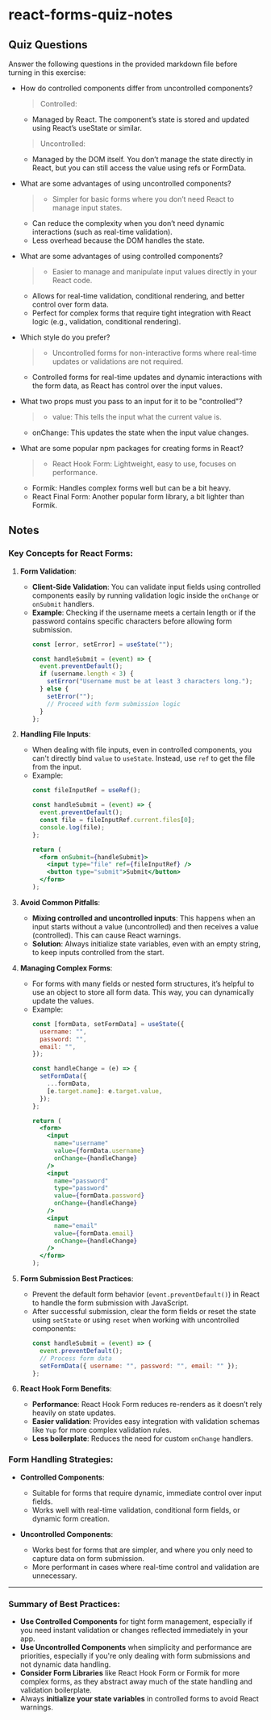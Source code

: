 # react-forms-quiz-notes

## Quiz Questions

Answer the following questions in the provided markdown file before turning in this exercise:

- How do controlled components differ from uncontrolled components?
  > Controlled:
    - Managed by React. The component’s state is stored and updated using React’s useState or similar.

  > Uncontrolled:
    - Managed by the DOM itself. You don’t manage the state directly in React, but you can still access the value using refs or FormData.

- What are some advantages of using uncontrolled components?
  > - Simpler for basic forms where you don’t need React to manage input states.
    - Can reduce the complexity when you don’t need dynamic interactions (such as real-time validation).
    - Less overhead because the DOM handles the state.

- What are some advantages of using controlled components?
  > - Easier to manage and manipulate input values directly in your React code.
    - Allows for real-time validation, conditional rendering, and better control over form data.
    - Perfect for complex forms that require tight integration with React logic (e.g., validation, conditional rendering).

- Which style do you prefer?
  > - Uncontrolled forms for non-interactive forms where real-time updates or validations are not required.

    - Controlled forms for real-time updates and dynamic interactions with the form data, as React has control over the input values.

- What two props must you pass to an input for it to be "controlled"?
  > - value: This tells the input what the current value is.
    - onChange: This updates the state when the input value changes.

- What are some popular npm packages for creating forms in React?
  > - React Hook Form: Lightweight, easy to use, focuses on performance.
    - Formik: Handles complex forms well but can be a bit heavy.
    - React Final Form: Another popular form library, a bit lighter than Formik.

## Notes

### **Key Concepts for React Forms:**

1. **Form Validation**:
   - **Client-Side Validation**: You can validate input fields using controlled components easily by running validation logic inside the `onChange` or `onSubmit` handlers.
   - **Example**: Checking if the username meets a certain length or if the password contains specific characters before allowing form submission.
     ```jsx
     const [error, setError] = useState("");

     const handleSubmit = (event) => {
       event.preventDefault();
       if (username.length < 3) {
         setError("Username must be at least 3 characters long.");
       } else {
         setError("");
         // Proceed with form submission logic
       }
     };
     ```

2. **Handling File Inputs**:
   - When dealing with file inputs, even in controlled components, you can't directly bind `value` to `useState`. Instead, use `ref` to get the file from the input.
   - Example:
     ```jsx
     const fileInputRef = useRef();

     const handleSubmit = (event) => {
       event.preventDefault();
       const file = fileInputRef.current.files[0];
       console.log(file);
     };

     return (
       <form onSubmit={handleSubmit}>
         <input type="file" ref={fileInputRef} />
         <button type="submit">Submit</button>
       </form>
     );
     ```

3. **Avoid Common Pitfalls**:
   - **Mixing controlled and uncontrolled inputs**: This happens when an input starts without a value (uncontrolled) and then receives a value (controlled). This can cause React warnings.
   - **Solution**: Always initialize state variables, even with an empty string, to keep inputs controlled from the start.

4. **Managing Complex Forms**:
   - For forms with many fields or nested form structures, it’s helpful to use an object to store all form data. This way, you can dynamically update the values.
   - Example:
     ```jsx
     const [formData, setFormData] = useState({
       username: "",
       password: "",
       email: "",
     });

     const handleChange = (e) => {
       setFormData({
         ...formData,
         [e.target.name]: e.target.value,
       });
     };

     return (
       <form>
         <input
           name="username"
           value={formData.username}
           onChange={handleChange}
         />
         <input
           name="password"
           type="password"
           value={formData.password}
           onChange={handleChange}
         />
         <input
           name="email"
           value={formData.email}
           onChange={handleChange}
         />
       </form>
     );
     ```

5. **Form Submission Best Practices**:
   - Prevent the default form behavior (`event.preventDefault()`) in React to handle the form submission with JavaScript.
   - After successful submission, clear the form fields or reset the state using `setState` or using `reset` when working with uncontrolled components:
     ```jsx
     const handleSubmit = (event) => {
       event.preventDefault();
       // Process form data
       setFormData({ username: "", password: "", email: "" });
     };
     ```

6. **React Hook Form Benefits**:
   - **Performance**: React Hook Form reduces re-renders as it doesn’t rely heavily on state updates.
   - **Easier validation**: Provides easy integration with validation schemas like `Yup` for more complex validation rules.
   - **Less boilerplate**: Reduces the need for custom `onChange` handlers.

### **Form Handling Strategies**:
- **Controlled Components**:
  - Suitable for forms that require dynamic, immediate control over input fields.
  - Works well with real-time validation, conditional form fields, or dynamic form creation.

- **Uncontrolled Components**:
  - Works best for forms that are simpler, and where you only need to capture data on form submission.
  - More performant in cases where real-time control and validation are unnecessary.

---

### **Summary of Best Practices**:
- **Use Controlled Components** for tight form management, especially if you need instant validation or changes reflected immediately in your app.
- **Use Uncontrolled Components** when simplicity and performance are priorities, especially if you're only dealing with form submissions and not dynamic data handling.
- **Consider Form Libraries** like React Hook Form or Formik for more complex forms, as they abstract away much of the state handling and validation boilerplate.
- Always **initialize your state variables** in controlled forms to avoid React warnings.
